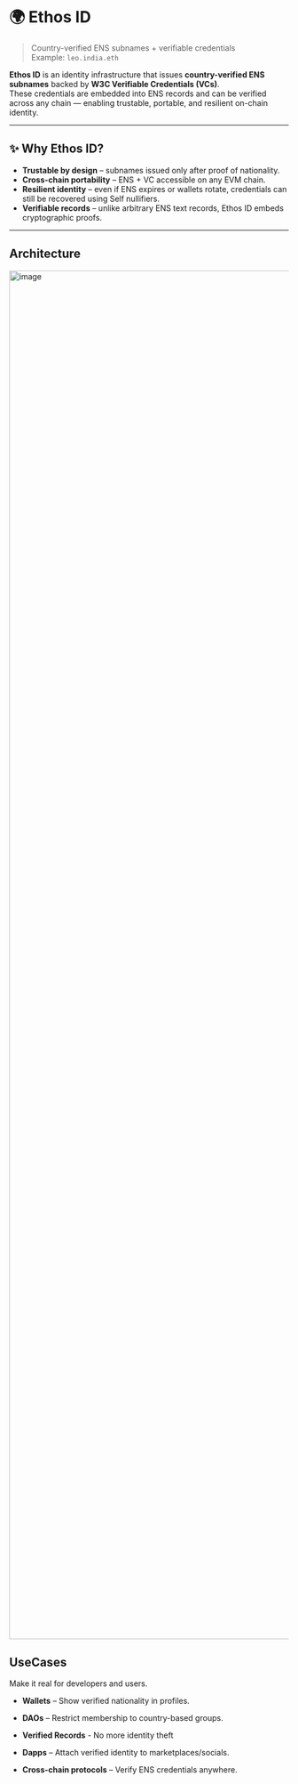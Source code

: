 # 🌍 Ethos ID

> Country-verified ENS subnames + verifiable credentials  
> Example: `leo.india.eth`

**Ethos ID** is an identity infrastructure that issues **country-verified ENS subnames** backed by **W3C Verifiable Credentials (VCs)**.  
These credentials are embedded into ENS records and can be verified across any chain — enabling trustable, portable, and resilient on-chain identity.

---

## ✨ Why Ethos ID?

- **Trustable by design** – subnames issued only after proof of nationality.  
- **Cross-chain portability** – ENS + VC accessible on any EVM chain.  
- **Resilient identity** – even if ENS expires or wallets rotate, credentials can still be recovered using Self nullifiers.  
- **Verifiable records** – unlike arbitrary ENS text records, Ethos ID embeds cryptographic proofs.

---

## Architecture

<img width="5807" height="2461" alt="image" src="https://github.com/user-attachments/assets/a2445d66-7d7c-4a52-8b08-8b563f5a3a0a" />


## UseCases

Make it real for developers and users.

- **Wallets** – Show verified nationality in profiles.

- **DAOs** – Restrict membership to country-based groups.

- **Verified Records** - No more identity theft

- **Dapps** – Attach verified identity to marketplaces/socials.

- **Cross-chain protocols** – Verify ENS credentials anywhere.

